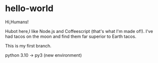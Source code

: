 # hello-world

Hi,Humans!

Hubot here,I like Node.js and Coffeescript (that's what I'm made of!).
I've had tacos on the moon and find them far superior to Earth tacos. 

This is my first branch.

python 3.10 -> py3 (new environment)